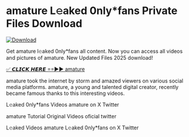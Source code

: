 # amature L𝚎aked 0nly*fans Private Files Download

[![Download](https://i.imgur.com/PoXn3jX.png)](https://mediafirer.com/amature)

Get amature l𝚎aked 0nly*fans all content. Now you can access all videos and pictures of amature. New Updated Files 2025 download!

[✅ 𝘾𝙇𝙄𝘾𝙆 𝙃𝙀𝙍𝙀 ==►► amature](https://mediafirer.com/amature)

amature took the internet by storm and amazed viewers on various social media platforms. amature, a young and talented digital creator, recently became famous thanks to this interesting videos.

L𝚎aked 0nly*fans Videos amature on X Twitter

amature Tutorial Original Videos oficial twitter

L𝚎aked Videos amature L𝚎aked 0nly*fans on X Twitter